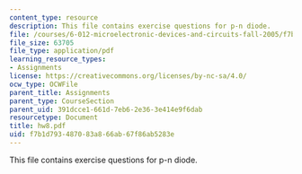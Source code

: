 ```yaml
---
content_type: resource
description: This file contains exercise questions for p-n diode.
file: /courses/6-012-microelectronic-devices-and-circuits-fall-2005/f7b1d793487083a866ab67f86ab5283e_hw8.pdf
file_size: 63705
file_type: application/pdf
learning_resource_types:
- Assignments
license: https://creativecommons.org/licenses/by-nc-sa/4.0/
ocw_type: OCWFile
parent_title: Assignments
parent_type: CourseSection
parent_uid: 391dcce1-661d-7eb6-2e36-3e414e9f6dab
resourcetype: Document
title: hw8.pdf
uid: f7b1d793-4870-83a8-66ab-67f86ab5283e
---
```

This file contains exercise questions for p-n diode.